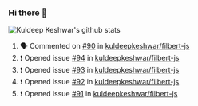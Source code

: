 ### Hi there 👋

<!--
**kuldeepkeshwar/kuldeepkeshwar** is a ✨ _special_ ✨ repository because its `README.md` (this file) appears on your GitHub profile.

Here are some ideas to get you started:

- 🔭 I’m currently working on ...
- 🌱 I’m currently learning ...
- 👯 I’m looking to collaborate on ...
- 🤔 I’m looking for help with ...
- 💬 Ask me about ...
- 📫 How to reach me: ...
- 😄 Pronouns: ...
- ⚡ Fun fact: ...
-->
![Kuldeep Keshwar's github stats](https://github-readme-stats.vercel.app/api?username=kuldeepkeshwar&show_icons=true)

<!--START_SECTION:activity-->
1. 🗣 Commented on [#90](https://github.com//kuldeepkeshwar/filbert-js/issues/90) in [kuldeepkeshwar/filbert-js](https://github.com//kuldeepkeshwar/filbert-js)
2. ❗️ Opened issue [#94](https://github.com//kuldeepkeshwar/filbert-js/issues/94) in [kuldeepkeshwar/filbert-js](https://github.com//kuldeepkeshwar/filbert-js)
3. ❗️ Opened issue [#93](https://github.com//kuldeepkeshwar/filbert-js/issues/93) in [kuldeepkeshwar/filbert-js](https://github.com//kuldeepkeshwar/filbert-js)
4. ❗️ Opened issue [#92](https://github.com//kuldeepkeshwar/filbert-js/issues/92) in [kuldeepkeshwar/filbert-js](https://github.com//kuldeepkeshwar/filbert-js)
5. ❗️ Opened issue [#91](https://github.com//kuldeepkeshwar/filbert-js/issues/91) in [kuldeepkeshwar/filbert-js](https://github.com//kuldeepkeshwar/filbert-js)
<!--END_SECTION:activity-->
